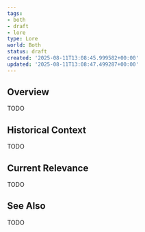 ```yaml
---
tags:
- both
- draft
- lore
type: Lore
world: Both
status: draft
created: '2025-08-11T13:08:45.999582+00:00'
updated: '2025-08-11T13:08:47.499287+00:00'
---
```



## Overview

TODO
## Historical Context

TODO
## Current Relevance

TODO
## See Also

TODO
